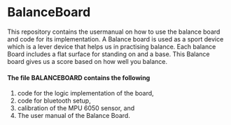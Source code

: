 # BalanceBoard

This repository contains the usermanual on how to use the balance board and code for its implementation. 
A Balance board is used as a sport device which is a lever device that helps us in practising balance. Each balance Board includes a flat surface for standing on and a base. This Balance board gives us a score based on how well you balance. 


#### The file BALANCEBOARD contains the following

1. code for the logic implementation of the board, 
2. code for bluetooth setup,  
3. calibration of the MPU 6050 sensor, and 
4. The user manual of the Balance Board. 



